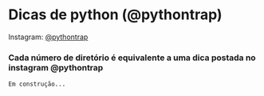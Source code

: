 # Dicas de python (@pythontrap)

Instagram: [@pythontrap](https://www.instagram.com/pythontrap/?hl=pt-br)

### Cada número de diretório é equivalente a uma dica postada no instagram @pythontrap

`Em construção...`
